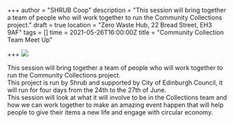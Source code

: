 +++
author = "SHRUB Coop"
description = "This session will bring together a team of people who will work together to run the Community Collections project."
draft = true
location = "Zero Waste Hub, 22 Bread Street, EH3 9AF"
tags = []
time = 2021-05-26T16:00:00Z
title = "Community Collection Team Meet Up"

+++
![](https://res.cloudinary.com/shrub-co-op/image/upload/v1621282949/shrubcoop.org/media/collections_p9dkxp.jpg)

This session will bring together a team of people who will work together to run the Community Collections project.  
This project is run by Shrub and supported by City of Edinburgh Council, it will run for four days from the 24th to the 27th of June.  
This session will look at what it will involve to be in the Collections team and how we can work together to make an amazing event happen that will help people to give their items a new life and engage with circular economy.